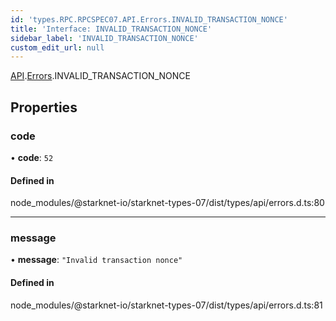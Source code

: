 ```yaml
---
id: 'types.RPC.RPCSPEC07.API.Errors.INVALID_TRANSACTION_NONCE'
title: 'Interface: INVALID_TRANSACTION_NONCE'
sidebar_label: 'INVALID_TRANSACTION_NONCE'
custom_edit_url: null
---
```


[API](../namespaces/types.RPC.RPCSPEC07.API.md).[Errors](../namespaces/types.RPC.RPCSPEC07.API.Errors.md).INVALID_TRANSACTION_NONCE

## Properties

### code

• **code**: `52`

#### Defined in

node_modules/@starknet-io/starknet-types-07/dist/types/api/errors.d.ts:80

---

### message

• **message**: `"Invalid transaction nonce"`

#### Defined in

node_modules/@starknet-io/starknet-types-07/dist/types/api/errors.d.ts:81
